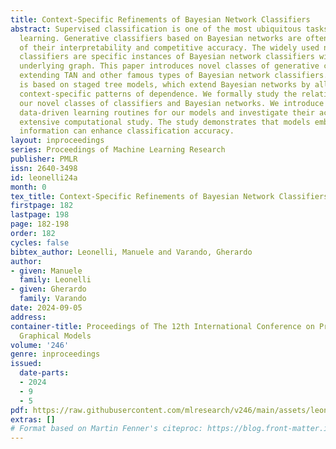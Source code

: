```yaml
---
title: Context-Specific Refinements of Bayesian Network Classifiers
abstract: Supervised classification is one of the most ubiquitous tasks in machine
  learning. Generative classifiers based on Bayesian networks are often used because
  of their interpretability and competitive accuracy. The widely used naive and TAN
  classifiers are specific instances of Bayesian network classifiers with a constrained
  underlying graph. This paper introduces novel classes of generative classifiers
  extending TAN and other famous types of Bayesian network classifiers. Our approach
  is based on staged tree models, which extend Bayesian networks by allowing for complex,
  context-specific patterns of dependence. We formally study the relationship between
  our novel classes of classifiers and Bayesian networks. We introduce and implement
  data-driven learning routines for our models and investigate their accuracy in an
  extensive computational study. The study demonstrates that models embedding asymmetric
  information can enhance classification accuracy.
layout: inproceedings
series: Proceedings of Machine Learning Research
publisher: PMLR
issn: 2640-3498
id: leonelli24a
month: 0
tex_title: Context-Specific Refinements of Bayesian Network Classifiers
firstpage: 182
lastpage: 198
page: 182-198
order: 182
cycles: false
bibtex_author: Leonelli, Manuele and Varando, Gherardo
author:
- given: Manuele
  family: Leonelli
- given: Gherardo
  family: Varando
date: 2024-09-05
address:
container-title: Proceedings of The 12th International Conference on Probabilistic
  Graphical Models
volume: '246'
genre: inproceedings
issued:
  date-parts:
  - 2024
  - 9
  - 5
pdf: https://raw.githubusercontent.com/mlresearch/v246/main/assets/leonelli24a/leonelli24a.pdf
extras: []
# Format based on Martin Fenner's citeproc: https://blog.front-matter.io/posts/citeproc-yaml-for-bibliographies/
---
```

